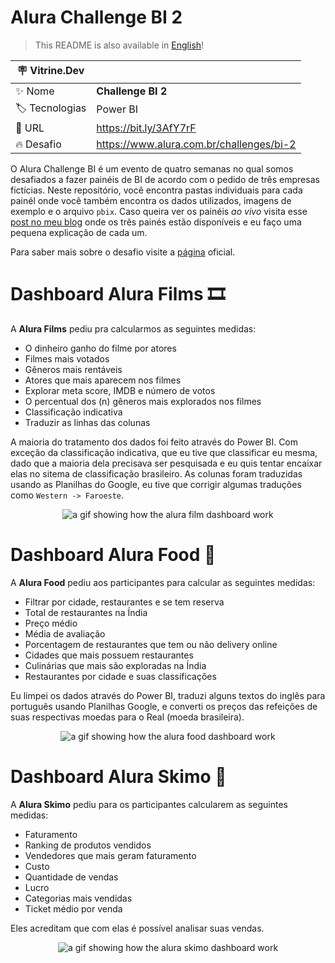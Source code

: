 # Alura Challenge BI 2

> This README is also available in [English](https://github.com/devmedeiros/Alura-Challenge-BI-2/blob/main/README_en.md)!

| :placard: Vitrine.Dev |     |
| -------------  | --- |
| :sparkles: Nome        | **Challenge BI 2**
| :label: Tecnologias | Power BI
| :rocket: URL         | https://bit.ly/3AfY7rF
| :fire: Desafio     | https://www.alura.com.br/challenges/bi-2

O Alura Challenge BI é um evento de quatro semanas no qual somos desafiados a fazer painéis de BI de acordo com o pedido de três empresas fictícias. Neste repositório, você encontra pastas individuais para cada painél onde você também encontra os dados utilizados, imagens de exemplo e o arquivo `pbix`. Caso queira ver os painéis _ao vivo_ visita esse [post no meu blog](https://devmedeiros.com/pt/post/alura-challenge-bi-2/) onde os três painés estão disponíveis e eu faço uma pequena explicação de cada um.

Para saber mais sobre o desafio visite a [página](https://www.alura.com.br/challenges/bi-2?host=https://cursos.alura.com.br) oficial.

# Dashboard Alura Films 🎞️

A **Alura Films** pediu pra calcularmos as seguintes medidas:

- O dinheiro ganho do filme por atores
- Filmes mais votados
- Gêneros mais rentáveis
- Atores que mais aparecem nos filmes
- Explorar meta score, IMDB e número de votos
- O percentual dos (n) gêneros mais explorados nos filmes
- Classificação indicativa
- Traduzir as linhas das colunas

A maioria do tratamento dos dados foi feito através do Power BI. Com exceção da classificação indicativa, que eu tive que classificar eu mesma, dado que a maioria dela precisava ser pesquisada e eu quis tentar encaixar elas no sitema de classificação brasileiro. As colunas foram traduzidas usando as Planilhas do Google, eu tive que corrigir algumas traduções como `Western -> Faroeste`.

<p align="center">
  <img src="https://user-images.githubusercontent.com/33239902/176896739-26bf78ef-980f-494b-b9a3-aeb596f46d03.gif" alt="a gif showing how the alura film dashboard work">
</p>

# Dashboard Alura Food 🍝

A **Alura Food** pediu aos participantes para calcular as seguintes medidas:

 - Filtrar por cidade, restaurantes e se tem reserva
 - Total de restaurantes na Índia
 - Preço médio
 - Média de avaliação
 - Porcentagem de restaurantes que tem ou não delivery online
 - Cidades que mais possuem restaurantes
 - Culinárias que mais são exploradas na Índia
 - Restaurantes por cidade e suas classificações

Eu limpei os dados através do Power BI, traduzi alguns textos do inglês para português usando Planilhas Google, e converti os preços das refeições de suas respectivas moedas para o Real (moeda brasileira).

<p align="center">
  <img src="https://user-images.githubusercontent.com/33239902/176906617-80e0a1c3-3b3a-4f26-9ee1-2747ba1e00e1.gif#vitrinedev" alt="a gif showing how the alura food dashboard work">
</p>

# Dashboard Alura Skimo 🍨

A **Alura Skimo** pediu para os participantes calcularem as seguintes medidas:

- Faturamento
- Ranking de produtos vendidos
- Vendedores que mais geram faturamento
- Custo
- Quantidade de vendas
- Lucro
- Categorias mais vendidas
- Ticket médio por venda

Eles acreditam que com elas é possível analisar suas vendas.

<p align="center">
  <img src="https://user-images.githubusercontent.com/33239902/176907407-32c95cf4-b6c2-4752-9c85-dab3cf2d8bcf.gif" alt="a gif showing how the alura skimo dashboard work">
</p>
